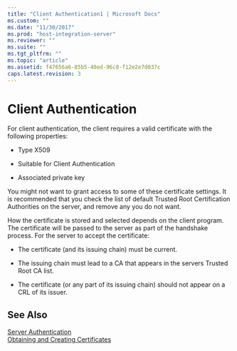 ```yaml
---
title: "Client Authentication1 | Microsoft Docs"
ms.custom: ""
ms.date: "11/30/2017"
ms.prod: "host-integration-server"
ms.reviewer: ""
ms.suite: ""
ms.tgt_pltfrm: ""
ms.topic: "article"
ms.assetid: f47656a6-85b5-40ed-96c8-f12e2e7d037c
caps.latest.revision: 3
---
```

# Client Authentication
For client authentication, the client requires a valid certificate with the following properties:  
  
-   Type X509  
  
-   Suitable for Client Authentication  
  
-   Associated private key  
  
 You might not want to grant access to some of these certificate settings. It is recommended that you check the list of default Trusted Root Certification Authorities on the server, and remove any you do not want.  
  
 How the certificate is stored and selected depends on the client program. The certificate will be passed to the server as part of the handshake process. For the server to accept the certificate:  
  
-   The certificate (and its issuing chain) must be current.  
  
-   The issuing chain must lead to a CA that appears in the servers Trusted Root CA list.  
  
-   The certificate (or any part of its issuing chain) should not appear on a CRL of its issuer.  
  
## See Also  
 [Server Authentication](../HIS2010/server-authentication2.md)   
 [Obtaining and Creating Certificates](../HIS2010/obtaining-and-creating-certificates2.md)